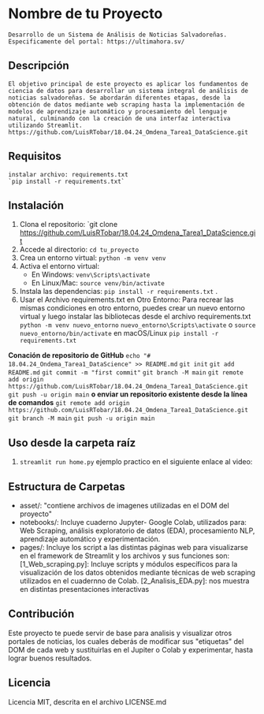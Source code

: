 # Nombre de tu Proyecto
    Desarrollo de un Sistema de Análisis de Noticias Salvadoreñas. Especificamente del portal: https://ultimahora.sv/
## Descripción
    El objetivo principal de este proyecto es aplicar los fundamentos de ciencia de datos para desarrollar un sistema integral de análisis de noticias salvadoreñas. Se abordarán diferentes etapas, desde la obtención de datos mediante web scraping hasta la implementación de modelos de aprendizaje automático y procesamiento del lenguaje natural, culminando con la creación de una interfaz interactiva utilizando Streamlit.
    https://github.com/LuisRTobar/18.04.24_Omdena_Tarea1_DataScience.git


## Requisitos
    instalar archivo: requirements.txt
    `pip install -r requirements.txt`


## Instalación
1. Clona el repositorio: `git clone https://github.com/LuisRTobar/18.04.24_Omdena_Tarea1_DataScience.git  
2. Accede al directorio: `cd tu_proyecto`
3. Crea un entorno virtual: `python -m venv venv`
4. Activa el entorno virtual:
   - En Windows: `venv\Scripts\activate`
   - En Linux/Mac: `source venv/bin/activate`
5. Instala las dependencias: `pip install -r requirements.txt`
.
6. Usar el Archivo requirements.txt en Otro Entorno:
Para recrear las mismas condiciones en otro entorno, puedes crear un nuevo entorno virtual y luego instalar las bibliotecas desde el archivo requirements.txt
    `python -m venv nuevo_entorno`
    `nuevo_entorno\Scripts\activate`  o 
    `source nuevo_entorno/bin/activate` en macOS/Linux
    `pip install -r requirements.txt`

**Conación de repositorio de GitHub**
    `echo "# 18.04.24_Ondema_Tarea1_DataScience" >> README.md`
    `git init`
    `git add README.md`
    `git commit -m "first commit"`
   `git branch -M main`
    `git remote add origin https://github.com/LuisRTobar/18.04.24_Omdena_Tarea1_DataScience.git`
    `git push -u origin main`
**o enviar un repositorio existente desde la línea de comandos**
    `git remote add origin https://github.com/LuisRTobar/18.04.24_Omdena_Tarea1_DataScience.git`
   `git branch -M main`
    `git push -u origin main`

## Uso desde la carpeta raíz
1. `streamlit run home.py`
ejemplo practico en el siguiente enlace al video:

## Estructura de Carpetas
- asset/:  "contiene archivos de imagenes utilizadas en el DOM del proyecto"
- notebooks/: Incluye cuaderno Jupyter- Google Colab, utilizados para:      Web Scraping, análisis exploratorio de datos (EDA), procesamiento NLP, aprendizaje automático y experimentación.
- pages/: Incluye los script a las distintas páginas web para visualizarse en el framework de Streamlit y los archivos y sus funciones son:
    [1_Web_scraping.py]: Incluye scripts y módulos específicos para la visualización de los datos obtenidos mediante técnicas de web scraping utilizados en el cuadernno de Colab.
    [2_Analisis_EDA.py]: nos muestra en distintas presentaciones interactivas 



## Contribución
Este proyecto te puede servir de base para analisis y visualizar otros portales de noticias, los cuales deberás de modificar sus "etiquetas" del DOM de cada web y sustituirlas en el Jupiter o Colab y experimentar, hasta lograr buenos resultados.

## Licencia
Licencia MIT, descrita en el archivo LICENSE.md
